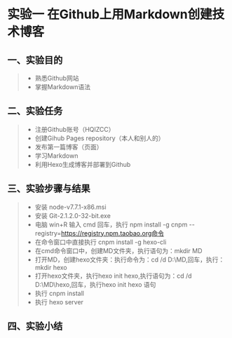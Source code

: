 # 实验一 在Github上用Markdown创建技术博客


## 一、实验目的
> * 熟悉Github网站
> * 掌握Markdown语法


## 二、实验任务
> * 注册Github账号（HQIZCC）
> * 创建Gihub Pages repository（本人和别人的）
> * 发布第一篇博客（页面）
> * 学习Markdown
> *	利用Hexo生成博客并部署到Github


## 三、实验步骤与结果

> * 安装 node-v7.7.1-x86.msi
> * 安装 Git-2.1.2.0-32-bit.exe
> * 电脑 win+R 输入 cmd 回车，执行 npm install -g cnpm --registry=https://registry.npm.taobao.org命令
> * 在命令窗口中直接执行 cnpm install -g hexo-cli
> * 在cmd命令窗口中，创建MD文件夹，执行语句为：mkdir MD
> * 打开MD，创建hexo文件夹：执行命令为：cd /d D:\MD,回车，执行：mkdir hexo
> * 打开hexo文件夹，执行hexo init hexo,执行语句为：cd /d D:\MD\hexo,回车，执行hexo init hexo 语句
> * 执行 cnpm install
> * 执行 hexo server

## 四、实验小结
